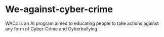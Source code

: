 # We-against-cyber-crime
WACc is an AI program aimed to educating people to take actions against any form of Cyber-Crime and Cyberbullying.
